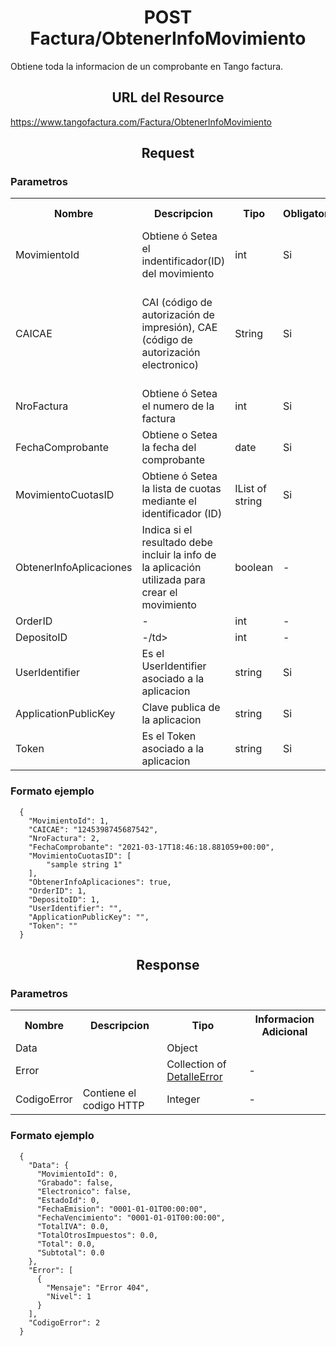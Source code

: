 <body>
<h1 align="center">POST Factura/ObtenerInfoMovimiento</h1>

Obtiene toda la informacion de un comprobante en Tango factura.

<h2 align="center">URL del Resource</h2>

https://www.tangofactura.com/Factura/ObtenerInfoMovimiento

<h2 align="center">Request</h2>

<h3>Parametros</h3>
<table style="width:100%;">
<tr>
    <th>Nombre</th>
    <th>Descripcion</th>
    <th>Tipo</th>
    <th>Obligatorio</th>
    <th>Informacion Adicional</th>
</tr>
<tr>
    <td>MovimientoId</td>
    <td>Obtiene ó Setea el indentificador(ID) del movimiento</td>
    <td>int</td>
    <td>Si</td>
    <td></td>
</tr>
<tr>
    <td>CAICAE</td>
    <td>CAI (código de autorización de impresión), CAE (código de autorización electronico)</td>
    <td>String</td>
    <td>Si</td>
    <td>Lo otorga AFIP al autorizar la emisión de un comprobante por web service.</td>
</tr>
<tr>
    <td>NroFactura</td>
    <td>Obtiene ó Setea el numero de la factura</td>
    <td>int</td>
    <td>Si</td>
    <td>-</td>
</tr>
<tr>
    <td>FechaComprobante</td>
    <td>Obtiene o Setea la fecha del comprobante</td>
    <td>date</td>
    <td>Si</td>
    <td>-</td>
</tr>
<tr>
    <td>MovimientoCuotasID</td>
    <td>Obtiene ó Setea la lista de cuotas mediante el identificador (ID)</td>
    <td>IList of string</td>
    <td>Si</td>
    <td>-</td>
</tr>
<tr>
    <td>ObtenerInfoAplicaciones</td>
    <td>Indica si el resultado debe incluir la info de la aplicación utilizada para crear el movimiento</td>
    <td>boolean</td>
    <td>-</td>
    <td>-</td>
</tr>
<tr>
  <td>OrderID</td>
  <td>-</td>
  <td>int</td>
  <td>-</td>
  <td>-</td>
</tr>
<tr>
  <td>DepositoID</td>
  <td>-/td>
  <td>int</td>
  <td>-</td>
  <td>-</td>
</tr>
<tr>
  <td>UserIdentifier</td>
  <td>Es el UserIdentifier asociado a la aplicacion</td>
  <td>string</td>
  <td>Si</td>
  <td>-</td>
</tr>
<tr>
  <td>ApplicationPublicKey</td>
  <td>Clave publica de la aplicacion</td>
  <td>string</td>
  <td>Si</td>
  <td>-</td>
</tr>
<tr>
  <td>Token</td>
  <td>Es el Token asociado a la aplicacion</td>
  <td>string</td>
  <td>Si</td>
  <td>-</td>
</tr>

</table>

<h3>Formato ejemplo</h3>

```
  {
    "MovimientoId": 1,
    "CAICAE": "1245398745687542",
    "NroFactura": 2,
    "FechaComprobante": "2021-03-17T18:46:18.881059+00:00",
    "MovimientoCuotasID": [
        "sample string 1"
    ],
    "ObtenerInfoAplicaciones": true,
    "OrderID": 1,
    "DepositoID": 1,
    "UserIdentifier": "",
    "ApplicationPublicKey": "",
    "Token": ""
  }
```

<h2 align="center">Response</h2>
<h3>Parametros</h3>
<table style="width: 100%;">
    <tr>
        <th>Nombre</th>
        <th>Descripcion</th>
        <th>Tipo</th>
        <th>Informacion Adicional</th>
    </tr>
    <tr>
        <td>Data</td>
        <td></td>
        <td>Object</td>
        <td></td>
    </tr>
    <tr>
        <td>Error</td>
        <td></td>
        <td>Collection of <a href="/Guias/Tipos de datos/DetalleError.md">DetalleError</a></td>
        <td>-</td>
    </tr>
    <tr>
        <td>CodigoError</td>
        <td>Contiene el codigo HTTP</td>
        <td>Integer</td>
        <td>-</td>
    </tr>
</table>
<h3>Formato ejemplo</h3>

```
  {
    "Data": {
      "MovimientoId": 0,
      "Grabado": false,
      "Electronico": false,
      "EstadoId": 0,
      "FechaEmision": "0001-01-01T00:00:00",
      "FechaVencimiento": "0001-01-01T00:00:00",
      "TotalIVA": 0.0,
      "TotalOtrosImpuestos": 0.0,
      "Total": 0.0,
      "Subtotal": 0.0
    },
    "Error": [
      {
        "Mensaje": "Error 404",
        "Nivel": 1
      }
    ],
    "CodigoError": 2
  }
```
</body>